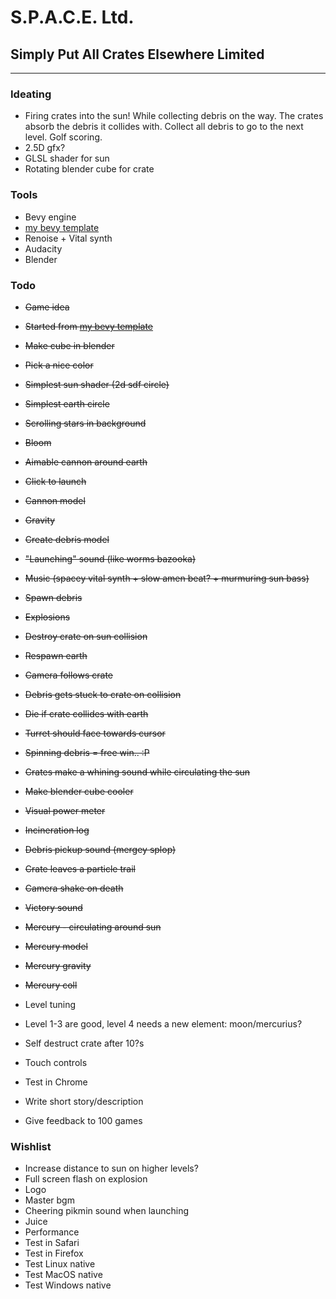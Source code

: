 # S.P.A.C.E. Ltd.
## **S**imply **P**ut **A**ll **C**rates **E**lsewhere Limited

---

### Ideating
- Firing crates into the sun! While collecting debris on the way. The crates absorb the debris it collides with. Collect all debris to go to the next level. Golf scoring. 
- 2.5D gfx? 
- GLSL shader for sun
- Rotating blender cube for crate

### Tools
- Bevy engine
- [my bevy template](https://github.com/ostwilkens/bevy_my_template)
- Renoise + Vital synth
- Audacity
- Blender

### Todo
- ~~Game idea~~
- ~~Started from [my bevy template](https://github.com/ostwilkens/bevy_my_template)~~
- ~~Make cube in blender~~
- ~~Pick a nice color~~
- ~~Simplest sun shader (2d sdf circle)~~
- ~~Simplest earth circle~~
- ~~Scrolling stars in background~~
- ~~Bloom~~
- ~~Aimable cannon around earth~~
- ~~Click to launch~~
- ~~Cannon model~~
- ~~Gravity~~
- ~~Create debris model~~
- ~~"Launching" sound (like worms bazooka)~~
- ~~Music (spacey vital synth + slow amen beat? + murmuring sun bass)~~
- ~~Spawn debris~~
- ~~Explosions~~
- ~~Destroy crate on sun collision~~
- ~~Respawn earth~~
- ~~Camera follows crate~~
- ~~Debris gets stuck to crate on collision~~
- ~~Die if crate collides with earth~~
- ~~Turret should face towards cursor~~
- ~~Spinning debris = free win.. :P~~
- ~~Crates make a whining sound while circulating the sun~~
- ~~Make blender cube cooler~~
- ~~Visual power meter~~
- ~~Incineration log~~
- ~~Debris pickup sound (mergey splop)~~
- ~~Crate leaves a particle trail~~
- ~~Camera shake on death~~
- ~~Victory sound~~
- ~~Mercury - circulating around sun~~
- ~~Mercury model~~
- ~~Mercury gravity~~
- ~~Mercury coll~~

- Level tuning
- Level 1-3 are good, level 4 needs a new element: moon/mercurius?
- Self destruct crate after 10?s
- Touch controls
- Test in Chrome
- Write short story/description
- Give feedback to 100 games


### Wishlist
- Increase distance to sun on higher levels?
- Full screen flash on explosion
- Logo 
- Master bgm
- Cheering pikmin sound when launching
- Juice
- Performance
- Test in Safari
- Test in Firefox
- Test Linux native
- Test MacOS native
- Test Windows native
